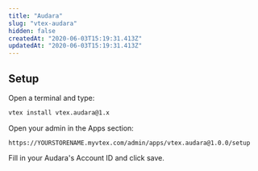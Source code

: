 ```yaml
---
title: "Audara"
slug: "vtex-audara"
hidden: false
createdAt: "2020-06-03T15:19:31.413Z"
updatedAt: "2020-06-03T15:19:31.413Z"
---
```


## Setup

Open a terminal and type:

```sh
vtex install vtex.audara@1.x
```

Open your admin in the Apps section:

`https://YOURSTORENAME.myvtex.com/admin/apps/vtex.audara@1.0.0/setup`

Fill in your Audara's Account ID and click save.